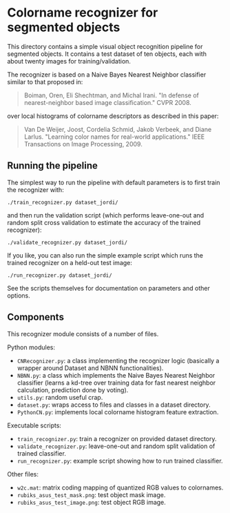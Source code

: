 # Colorname recognizer for segmented objects

This directory contains a simple visual object recognition pipeline
for segmented objects. It contains a test dataset of ten objects, each
with about twenty images for training/validation.

The recognizer is based on a Naive Bayes Nearest Neighbor classifier
similar to that proposed in:

> Boiman, Oren, Eli Shechtman, and Michal Irani. "In defense of
> nearest-neighbor based image classification." CVPR 2008.

over local histograms of colorname descriptors as described in this paper:

> Van De Weijer, Joost, Cordelia Schmid, Jakob Verbeek, and Diane
> Larlus. "Learning color names for real-world applications." IEEE
> Transactions on Image Processing, 2009.

## Running the pipeline

The simplest way to run the pipeline with default parameters is to
first train the recognizer with:

`./train_recognizer.py dataset_jordi/`

and then run the validation script (which performs leave-one-out and
random split cross validation to estimate the accuracy of the trained recognizer):
 
`./validate_recognizer.py dataset_jordi/`

If you like, you can also run the simple example script which runs the
trained recognizer on a held-out test image:

`./run_recognizer.py dataset_jordi/`

See the scripts themselves for documentation on parameters and other
options.

## Components

This recognizer module consists of a number of files.

Python modules:
* `CNRecognizer.py`: a class implementing the recognizer logic
  (basically a wrapper around Dataset and NBNN functionalities).
* `NBNN.py`: a class which implements the Naive Bayes Nearest Neighbor
  classifier (learns a kd-tree over training data for fast nearest
  neighbor calculation, prediction done by voting).
* `utils.py`: random useful crap.
* `dataset.py`: wraps access to files and classes in a dataset directory.
* `PythonCN.py`: implements local colorname histogram feature
  extraction.

Executable scripts:
* `train_recognizer.py`: train a recognizer on provided dataset directory.
* `validate_recognizer.py`: leave-one-out and random split validation
  of trained classifier.
* `run_recognizer.py`: example script showing how to run trained classifier.

Other files:
* `w2c.mat`: matrix coding mapping of quantized RGB values to
  colornames.
* `rubiks_asus_test_mask.png`: test object mask image.
* `rubiks_asus_test_image.png`: test object RGB image.
